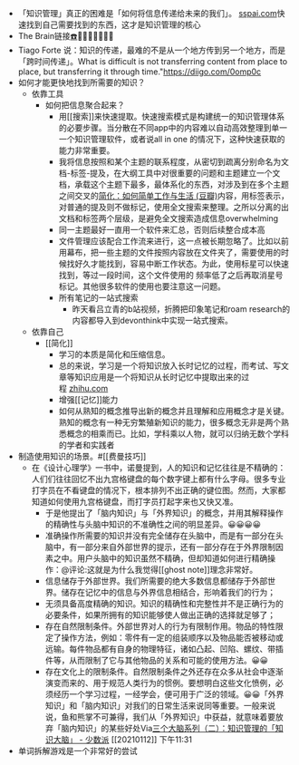 - 「知识管理」真正的困难是「如何将信息传递给未来的我们」。 [sspai.com](https://sspai.com/post/68492)快速找到自己需要找到的东西，这才是知识管理的核心
- The Brain链接[☎️](brain://api.thebrain.com/g7PXu0IyM0ucARb24SvxiA/APnMxoIYpEaUK22HQkODXA/%E6%96%B9%E4%BE%BF%E6%8F%90%E5%8F%96)🚩🚩🚩🚩🚩🚩🚩
- Tiago Forte 说：知识的传递，最难的不是从一个地方传到另一个地方，而是「跨时间传递」。What is difficult is not transferring content from place to place, but transferring it through time."https://diigo.com/0omp0c
- 如何才能更快地找到所需要的知识？
    - 依靠工具
        - 如何把信息聚合起来？
            - 用[[搜索]]来快速提取。快速搜索模式是构建统一的知识管理体系的必要步骤。当分散在不同app中的内容难以自动高效整理到单一一个知识管理软件，或者说all in one 的情况下，这种快速获取的能力非常重要。
            - 我将信息按照和某个主题的联系程度，从密切到疏离分别命名为文档-标签-提及，在大纲工具中对很重要的问题和主题建立一个文档，承载这个主题下最多，最体系化的东西，对涉及到在多个主题之间交叉的[简化：如何简单工作与生活 (豆瓣)](https://book.douban.com/subject/26986079/)内容，用标签表示，对普通的提及则不做标记，使用全文搜索来整理。之所以分离的出文档和标签两个层级，是避免全文搜索造成信息overwhelming
            - 同一主题最好一直用一个软件来汇总，否则后续整合成本高
            - 文件管理应该配合工作流来进行，这一点被长期忽略了。比如以前用幕布，把一些主题的文件按照内容放在文件夹了，需要使用的时候找好久才能找到，容易中断工作状态。为此，使用标星可以快速找到，等过一段时间，这个文件使用的 频率低了之后再取消星号标记。其他很多软件的使用也要注意这一问题。
            - 所有笔记的一站式搜索
                - 昨天看吕立青的b站视频，折腾把印象笔记和roam research的内容都导入到devonthink中实现一站式搜索。
    - 依靠自己
        - [[简化]]
            - 学习的本质是简化和压缩信息。
            - 总的来说，学习是一个将知识放入长时记忆的过程，而考试、写文章等知识应用是一个将知识从长时记忆中提取出来的过程 [zhihu.com](https://www.zhihu.com/question/23427617/answer/1461195696)
            - 增强[[记忆]]能力
            - 如何从熟知的概念推导出新的概念并且理解和应用概念才是关键。熟知的概念有一种无穷繁殖新知识的能力，很多概念无非是两个熟悉概念的相乘而已。比如，学科乘以人物，就可以归纳无数个学科的学者和实践者
- 制造使用知识的场景。#[[费曼技巧]]
    - 在《设计心理学》一书中，诺曼提到，人的知识和记忆往往是不精确的：人们们往往回忆不出九宫格键盘的每个数字键上都有什么字母。很多专业打字员在不看键盘的情况下，根本排列不出正确的键位图。然而，大家都知道如何使用九宫格键盘，而打字员打起字来也又快又准。
        - 于是他提出了「脑内知识」与「外界知识」的概念，并用其解释操作的精确性与头脑中知识的不准确性之间的明显差异。😀😀😀😀
        - 准确操作所需要的知识并没有完全储存在头脑中，而是有一部分在头脑中，有一部分来自外部世界的提示，还有一部分存在于外界限制因素之中。用户头脑中的知识虽然不精确，但却知道如何进行精确操作：@评论:这就是为什么我觉得[[ghost note]]理念非常好。
        - 信息储存于外部世界。我们所需要的绝大多数信息都储存于外部世界。储存在记忆中的信息与外界信息相结合，形响着我们的行为；
        - 无须具备高度精确的知识。知识的精确性和完整性并不是正确行为的必要条件，如果所拥有的知识能够使人做出正确的选择就足够了；
        - 存在自然限制条件。外部世界对人的行为有限制作用。物品的特性限定了操作方法，例如：零件有一定的组装顺序以及物品能否被移动或远输。每件物品都有自身的物理特征，诸如凸起、凹陷、螺纹、带插件等，从而限制了它与其他物品的关系和可能的使用方法。😀😀
        - 存在文化上的限制条件。自然限制条件之外还存在众多从社会中逐渐演变而来的、用于规范人类行为的惯例。要想明白这些文化愤例，必须经历一个学习过程，一经学会，便可用于广泛的领域。😀😀「外界知识」和「脑内知识」对我们的日常生活来说同等重要。一般来说说，鱼和熊掌不可兼得，我们从「外界知识」中获益，就意味着要放弃「脑内知识」的某些好处Via[三个大脑系列（二）：知识管理的「知识大脑」 - 少数派](https://sspai.com/post/61766) [[20210112]] 下午11:31
- 单词拆解游戏是一个非常好的尝试
